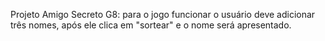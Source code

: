 Projeto Amigo Secreto G8: para o jogo funcionar o usuário deve adicionar três nomes, após ele clica em "sortear" e o nome será apresentado.
